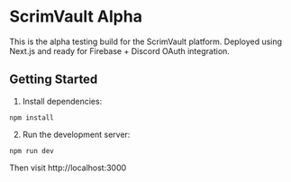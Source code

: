# ScrimVault Alpha

This is the alpha testing build for the ScrimVault platform. Deployed using Next.js and ready for Firebase + Discord OAuth integration.

## Getting Started

1. Install dependencies:
```
npm install
```
2. Run the development server:
```
npm run dev
```

Then visit http://localhost:3000
